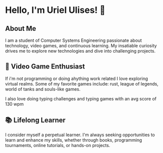 # Hello, I'm Uriel Ulises! 👋

## About Me

I am a student of Computer Systems Engineering passionate about technology, video games, and continuous learning. My insatiable curiosity drives me to explore new technologies and dive into challenging projects.

## 👾 Video Game Enthusiast

If i'm not programming or doing ahything work related I love exploring virtual realms. Some of my favorite games include: rust, league of legends, world of tanks and souls-like games.

I also love doing typing challenges and typing games with an avg score of 130 wpm

## 📚 Lifelong Learner

I consider myself a perpetual learner. I'm always seeking opportunities to learn and enhance my skills, whether through books, programming tournaments, online tutorials, or hands-on projects. 

